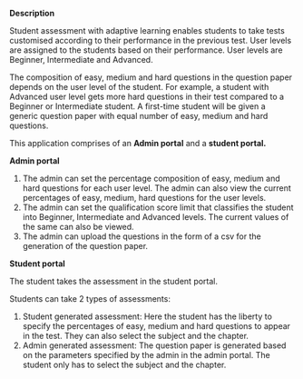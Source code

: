 **Description**

Student assessment with adaptive learning enables students to take tests customised according to their performance in the previous test. User levels are assigned to the students based on their performance. User levels are Beginner, Intermediate and Advanced.

The composition of easy, medium and hard questions in the question paper depends on the user level of the student. For example, a student with Advanced user level gets more hard questions in their test compared to a Beginner or Intermediate student. A first-time student will be given a generic question paper with equal number of easy, medium and hard questions.

This application comprises of an **Admin portal** and a **student portal.**

**Admin portal**

1. The admin can set the percentage composition of easy, medium and hard questions for each user level. The admin can also view the current percentages of easy, medium, hard questions for the user levels.
2. The admin can set the qualification score limit that classifies the student into Beginner, Intermediate and Advanced levels. The current values of the same can also be viewed.
3. The admin can upload the questions in the form of a csv for the generation of the question paper.

**Student portal**

The student takes the assessment in the student portal.

Students can take 2 types of assessments:

1. Student generated assessment: Here the student has the liberty to specify the percentages of easy, medium and hard questions to appear in the test. They can also select the subject and the chapter.
2. Admin generated assessment: The question paper is generated based on the parameters specified by the admin in the admin portal. The student only has to select the subject and the chapter.
